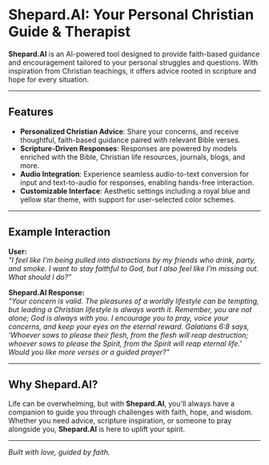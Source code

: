 # Shepard.AI: Your Personal Christian Guide & Therapist  
**Shepard.AI** is an AI-powered tool designed to provide faith-based guidance and encouragement tailored to your personal struggles and questions. With inspiration from Christian teachings, it offers advice rooted in scripture and hope for every situation.

---

## Features  
- **Personalized Christian Advice**: Share your concerns, and receive thoughtful, faith-based guidance paired with relevant Bible verses.  
- **Scripture-Driven Responses**: Responses are powered by models enriched with the Bible, Christian life resources, journals, blogs, and more.  
- **Audio Integration**: Experience seamless audio-to-text conversion for input and text-to-audio for responses, enabling hands-free interaction.  
- **Customizable Interface**: Aesthetic settings including a royal blue and yellow star theme, with support for user-selected color schemes.  

---

## Example Interaction  

**User:**  
*"I feel like I'm being pulled into distractions by my friends who drink, party, and smoke. I want to stay faithful to God, but I also feel like I'm missing out. What should I do?"*  

**Shepard.AI Response:**  
*"Your concern is valid. The pleasures of a worldly lifestyle can be tempting, but leading a Christian lifestyle is always worth it. Remember, you are not alone; God is always with you. I encourage you to pray, voice your concerns, and keep your eyes on the eternal reward. Galatians 6:8 says, 'Whoever sows to please their flesh, from the flesh will reap destruction; whoever sows to please the Spirit, from the Spirit will reap eternal life.' Would you like more verses or a guided prayer?"*  

---

## Why Shepard.AI?  
Life can be overwhelming, but with **Shepard.AI**, you'll always have a companion to guide you through challenges with faith, hope, and wisdom. Whether you need advice, scripture inspiration, or someone to pray alongside you, **Shepard.AI** is here to uplift your spirit.

---

*Built with love, guided by faith.*  

